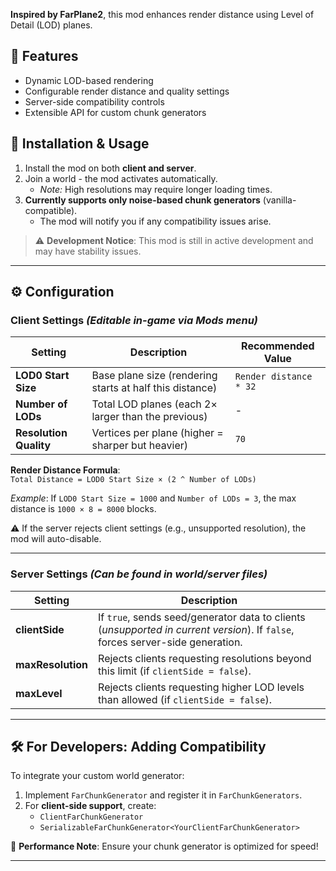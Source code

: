 **Inspired by FarPlane2**, this mod enhances render distance using Level of Detail (LOD) planes.

## 🚀 Features
- Dynamic LOD-based rendering
- Configurable render distance and quality settings
- Server-side compatibility controls
- Extensible API for custom chunk generators

## 🔧 Installation & Usage
1. Install the mod on both **client and server**.
2. Join a world - the mod activates automatically.
   - *Note:* High resolutions may require longer loading times.
3. **Currently supports only noise-based chunk generators** (vanilla-compatible).
   - The mod will notify you if any compatibility issues arise.

> ⚠️ **Development Notice**: This mod is still in active development and may have stability issues.

---

## ⚙️ Configuration

### **Client Settings** *(Editable in-game via Mods menu)*
| Setting | Description | Recommended Value        |  
|---------|-------------|--------------------------|  
| **LOD0 Start Size** | Base plane size (rendering starts at half this distance) | `Render distance * 32`   |  
| **Number of LODs** | Total LOD planes (each 2× larger than the previous) | -                        |  
| **Resolution Quality** | Vertices per plane (higher = sharper but heavier) | `70` |  

**Render Distance Formula**:  
`Total Distance = LOD0 Start Size × (2 ^ Number of LODs)`

*Example*: If `LOD0 Start Size = 1000` and `Number of LODs = 3`, the max distance is `1000 × 8 = 8000` blocks.

⚠️ If the server rejects client settings (e.g., unsupported resolution), the mod will auto-disable.

---

### **Server Settings** *(Can be found in world/server files)*
| Setting | Description |  
|---------|-------------|  
| **clientSide** | If `true`, sends seed/generator data to clients (*unsupported in current version*). If `false`, forces server-side generation. |  
| **maxResolution** | Rejects clients requesting resolutions beyond this limit (if `clientSide = false`). |  
| **maxLevel** | Rejects clients requesting higher LOD levels than allowed (if `clientSide = false`). |  

---

## 🛠️ For Developers: Adding Compatibility
To integrate your custom world generator:
1. Implement `FarChunkGenerator` and register it in `FarChunkGenerators`.
2. For **client-side support**, create:
   - `ClientFarChunkGenerator`
   - `SerializableFarChunkGenerator<YourClientFarChunkGenerator>`

📌 **Performance Note**: Ensure your chunk generator is optimized for speed!

---